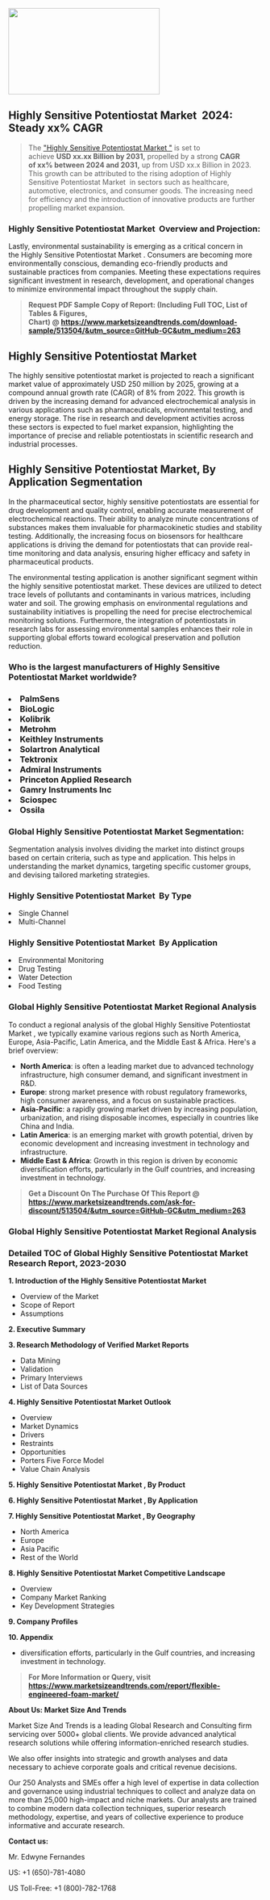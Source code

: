 <p><img class="alignnone size-medium wp-image-20088" src="https://ffe5etoiles.com/wp-content/uploads/2024/12/MST1-300x171.png" alt="" width="300" height="171" /></p><h2 id="ember46" class="ember-view reader-text-block__heading-2">Highly Sensitive Potentiostat Market &nbsp;2024: Steady&nbsp;xx% CAGR</h2><blockquote id="ember47" class="ember-view reader-text-block__blockquote">The&nbsp;<a class="app-aware-link " href="https://www.marketsizeandtrends.com/download-sample/513504/&utm_source=GitHub-GC&utm_medium=263" target="_blank" data-test-app-aware-link="">"Highly Sensitive Potentiostat Market "</a>&nbsp;is set to achieve&nbsp;<strong>USD&nbsp;xx.xx&nbsp;Billion by 2031,</strong>&nbsp;propelled by a strong&nbsp;<strong>CAGR of&nbsp;xx% between 2024 and 2031,</strong>&nbsp;up from USD xx.x Billion in 2023. This growth can be attributed to the rising adoption of&nbsp;Highly Sensitive Potentiostat Market &nbsp;in sectors such as healthcare, automotive, electronics, and consumer goods. The increasing need for efficiency and the introduction of innovative products are further propelling market expansion.</blockquote><h3 id="ember48" class="ember-view reader-text-block__heading-3">Highly Sensitive Potentiostat Market &nbsp;Overview and Projection:</h3><p id="ember49" class="ember-view reader-text-block__paragraph">Lastly, environmental sustainability is emerging as a critical concern in the&nbsp;Highly Sensitive Potentiostat Market . Consumers are becoming more environmentally conscious, demanding eco-friendly products and sustainable practices from companies. Meeting these expectations requires significant investment in research, development, and operational changes to minimize environmental impact throughout the supply chain.</p><blockquote id="ember50" class="ember-view reader-text-block__blockquote"><strong>Request PDF Sample Copy of Report: (Including Full TOC, List of Tables &amp; Figures, Chart)&nbsp;@&nbsp;<strong><a href="https://www.marketsizeandtrends.com/download-sample/513504/&utm_source=GitHub-GC&utm_medium=263" target="_blank">https://www.marketsizeandtrends.com/download-sample/513504/&utm_source=GitHub-GC&utm_medium=263</a></strong></strong></blockquote><h3 class=""> <h2>Highly Sensitive Potentiostat Market</h2><p>The highly sensitive potentiostat market is projected to reach a significant market value of approximately USD 250 million by 2025, growing at a compound annual growth rate (CAGR) of 8% from 2022. This growth is driven by the increasing demand for advanced electrochemical analysis in various applications such as pharmaceuticals, environmental testing, and energy storage. The rise in research and development activities across these sectors is expected to fuel market expansion, highlighting the importance of precise and reliable potentiostats in scientific research and industrial processes.</p><h2>Highly Sensitive Potentiostat Market, By Application Segmentation</h2><p>In the pharmaceutical sector, highly sensitive potentiostats are essential for drug development and quality control, enabling accurate measurement of electrochemical reactions. Their ability to analyze minute concentrations of substances makes them invaluable for pharmacokinetic studies and stability testing. Additionally, the increasing focus on biosensors for healthcare applications is driving the demand for potentiostats that can provide real-time monitoring and data analysis, ensuring higher efficacy and safety in pharmaceutical products.</p><p>The environmental testing application is another significant segment within the highly sensitive potentiostat market. These devices are utilized to detect trace levels of pollutants and contaminants in various matrices, including water and soil. The growing emphasis on environmental regulations and sustainability initiatives is propelling the need for precise electrochemical monitoring solutions. Furthermore, the integration of potentiostats in research labs for assessing environmental samples enhances their role in supporting global efforts toward ecological preservation and pollution reduction.</p></h3><h3 id="" class="">Who is the largest manufacturers of&nbsp;Highly Sensitive Potentiostat Market worldwide?</h3><h3 class=""></Li><Li>PalmSens</Li><Li> BioLogic</Li><Li> Kolibrik</Li><Li> Metrohm</Li><Li> Keithley Instruments</Li><Li> Solartron Analytical</Li><Li> Tektronix</Li><Li> Admiral Instruments</Li><Li> Princeton Applied Research</Li><Li> Gamry Instruments Inc</Li><Li> Sciospec</Li><Li> Ossila</h3><h3 id="ember53" class="ember-view reader-text-block__heading-3">Global&nbsp;Highly Sensitive Potentiostat Market Segmentation:</h3><p id="ember54" class="ember-view reader-text-block__paragraph">Segmentation analysis involves dividing the market into distinct groups based on certain criteria, such as type and application. This helps in understanding the market dynamics, targeting specific customer groups, and devising tailored marketing strategies.</p><h3 id="" class="">Highly Sensitive Potentiostat Market &nbsp;By Type</h3><p></Li><Li>Single Channel</Li><Li> Multi-Channel</p><h3 id="" class="">Highly Sensitive Potentiostat Market &nbsp;By Application</h3><p class=""></Li><Li>Environmental Monitoring</Li><Li> Drug Testing</Li><Li> Water Detection</Li><Li> Food Testing</p><h3 id="ember62" class="ember-view reader-text-block__heading-3">Global Highly Sensitive Potentiostat Market Regional Analysis</h3><p id="ember63" class="ember-view reader-text-block__paragraph">To conduct a regional analysis of the global Highly Sensitive Potentiostat Market , we typically examine various regions such as North America, Europe, Asia-Pacific, Latin America, and the Middle East &amp; Africa. Here's a brief overview:</p><ul><li><strong>North America</strong>: is often a leading market due to advanced technology infrastructure, high consumer demand, and significant investment in R&amp;D.</li><li><strong>Europe</strong>: strong market presence with robust regulatory frameworks, high consumer awareness, and a focus on sustainable practices.</li><li><strong>Asia-Pacific</strong>: a rapidly growing market driven by increasing population, urbanization, and rising disposable incomes, especially in countries like China and India.</li><li><strong>Latin America</strong>: is an emerging market with growth potential, driven by economic development and increasing investment in technology and infrastructure.</li><li><strong>Middle East &amp; Africa</strong>: Growth in this region is driven by economic diversification efforts, particularly in the Gulf countries, and increasing investment in technology.</li></ul><blockquote id="ember61" class="ember-view reader-text-block__blockquote"><strong>Get a Discount On The Purchase Of This Report @ <strong><a href="https://html-cleaner.com/" target="">https://www.marketsizeandtrends.com/ask-for-discount/513504/&utm_source=GitHub-GC&utm_medium=263</a></strong></strong></blockquote><h3 id="ember62" class="ember-view reader-text-block__heading-3">Global Highly Sensitive Potentiostat Market Regional Analysis</h3><h3 id="" class="">Detailed TOC of Global Highly Sensitive Potentiostat Market Research Report, 2023-2030</h3><p id="" class=""><strong>1. Introduction of the Highly Sensitive Potentiostat Market </strong></p><ul><li>Overview of the Market</li><li>Scope of Report</li><li>Assumptions</li></ul><p id="" class=""><strong>2. Executive Summary</strong></p><p id="" class=""><strong>3. Research Methodology of Verified Market Reports</strong></p><ul><li>Data Mining</li><li>Validation</li><li>Primary Interviews</li><li>List of Data Sources</li></ul><p id="" class=""><strong>4. Highly Sensitive Potentiostat Market Outlook</strong></p><ul><li>Overview</li><li>Market Dynamics</li><li>Drivers</li><li>Restraints</li><li>Opportunities</li><li>Porters Five Force Model</li><li>Value Chain Analysis</li></ul><p id="" class=""><strong>5. Highly Sensitive Potentiostat Market , By Product</strong></p><p id="" class=""><strong>6. Highly Sensitive Potentiostat Market , By Application</strong></p><p id="" class=""><strong>7. Highly Sensitive Potentiostat Market , By Geography</strong></p><ul><li>North America</li><li>Europe</li><li>Asia Pacific</li><li>Rest of the World</li></ul><p id="" class=""><strong>8. Highly Sensitive Potentiostat Market Competitive Landscape</strong></p><ul><li>Overview</li><li>Company Market Ranking</li><li>Key Development Strategies</li></ul><p id="" class=""><strong>9. Company Profiles</strong></p><p id="" class=""><strong>10. Appendix</strong></p><ul><li>diversification efforts, particularly in the Gulf countries, and increasing investment in technology.</li></ul><blockquote id="ember65" class="ember-view reader-text-block__blockquote"><strong>For More Information or Query, visit <strong><strong><a href="https://html-cleaner.com/" target="">https://www.marketsizeandtrends.com/report/flexible-engineered-foam-market/</a></strong></strong></strong></blockquote><p id="" class=""><strong>About Us: Market Size And Trends</strong></p><p id="" class="">Market Size And Trends is a leading Global Research and Consulting firm servicing over 5000+ global clients. We provide advanced analytical research solutions while offering information-enriched research studies.</p><p id="" class="">We also offer insights into strategic and growth analyses and data necessary to achieve corporate goals and critical revenue decisions.</p><p id="" class="">Our 250 Analysts and SMEs offer a high level of expertise in data collection and governance using industrial techniques to collect and analyze data on more than 25,000 high-impact and niche markets. Our analysts are trained to combine modern data collection techniques, superior research methodology, expertise, and years of collective experience to produce informative and accurate research.</p><p id="" class=""><strong>Contact us:</strong></p><p id="" class="">Mr. Edwyne Fernandes</p><p id="" class="">US: +1 (650)-781-4080</p><p id="" class="">US Toll-Free: +1 (800)-782-1768</p>
